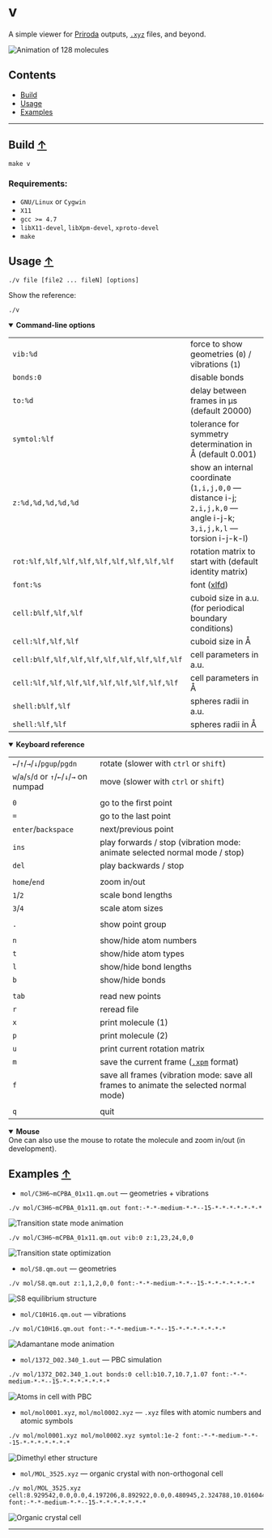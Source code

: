 # v

A simple viewer for
[Priroda](http://rad.chem.msu.ru/~laikov) outputs,
[`.xyz`](https://en.wikipedia.org/wiki/XYZ_file_format) files,
and beyond.

![Animation of 128 molecules](figures/intro.gif)

## Contents
* [Build](#build-)
* [Usage](#usage-)
* [Examples](#examples-)

---

## Build [↑](#contents)

```
make v
```

### Requirements:
* `GNU/Linux` or `Cygwin`
* `X11`
* `gcc >= 4.7`
* `libX11-devel`, `libXpm-devel`, `xproto-devel`
* `make`

## Usage [↑](#contents)
```
./v file [file2 ... fileN] [options]
```
Show the reference:
```
./v
```

<details open><summary><strong>Command-line options</strong></summary>

|                          |                                                               |
| ------------------------ | ------------------------------------------------------------- |
| `vib:%d`                 |     force to show geometries (`0`) / vibrations (`1`)         |
| `bonds:0`                |     disable bonds                                             |
| `to:%d`                  |     delay between frames in μs (default 20000)                |
| `symtol:%lf`             |     tolerance for symmetry determination in Å (default 0.001) |
| `z:%d,%d,%d,%d,%d`       |     show an internal coordinate (`1,i,j,0,0` — distance i-j; `2,i,j,k,0` — angle i-j-k; `3,i,j,k,l` — torsion i-j-k-l) |
| `rot:%lf,%lf,%lf,%lf,%lf,%lf,%lf,%lf,%lf`   | rotation matrix to start with (default identity matrix)  |
| `font:%s`                |     font ([xlfd](https://en.wikipedia.org/wiki/X_logical_font_description)) |
| `cell:b%lf,%lf,%lf`                         | cuboid size in a.u. (for periodical boundary conditions) |
| `cell:%lf,%lf,%lf`                          | cuboid size in Å                                         |
| `cell:b%lf,%lf,%lf,%lf,%lf,%lf,%lf,%lf,%lf` | cell parameters in a.u.                                  |
| `cell:%lf,%lf,%lf,%lf,%lf,%lf,%lf,%lf,%lf`  | cell parameters in Å                                     |
| `shell:b%lf,%lf`                            | spheres radii in a.u.                                    |
| `shell:%lf,%lf`                             | spheres radii in Å                                       |

</details>

<details open><summary><strong>Keyboard reference</strong></summary>

|                                |                                                           |
| ------------------------------ |---------------------------------------------------------- |
| `←`/`↑`/`→`/`↓`/`pgup`/`pgdn`  |  rotate (slower with `ctrl` or `shift`)
| `w`/`a`/`s`/`d` or `↑`/`←`/`↓`/`→` on numpad |  move   (slower with `ctrl` or `shift`)
|                                |
| `0`                            |  go to the first point
| `=`                            |  go to the last point
| `enter`/`backspace`            |  next/previous point
| `ins`                          |  play forwards  / stop (vibration mode: animate selected normal mode / stop)
| `del`                          |  play backwards / stop
|                                |
| `home`/`end`                   |  zoom in/out
| `1`/`2`                        |  scale bond lengths
| `3`/`4`                        |  scale atom sizes
|                                |
| `.`                            |  show point group
|                                |
| `n`                            |  show/hide atom numbers
| `t`                            |  show/hide atom types
| `l`                            |  show/hide bond lengths
| `b`                            |  show/hide bonds
|                                |
| `tab`                          |  read new points
| `r`                            |  reread file
| `x`                            |  print molecule (1)
| `p`                            |  print molecule (2)
| `u`                            |  print current rotation matrix
| `m`                            |  save the current frame ([`.xpm`](https://en.wikipedia.org/wiki/X_PixMap) format)
| `f`                            |  save all frames (vibration mode: save all frames to animate the selected normal mode)
|                                |
| `q`                            |  quit

</details>

<details open><summary><strong>Mouse</strong></summary>
One can also use the mouse to rotate the molecule and zoom in/out (in development).
</details>

## Examples [↑](#contents)
* `mol/C3H6~mCPBA_01x11.qm.out` — geometries + vibrations
```
./v mol/C3H6~mCPBA_01x11.qm.out font:-*-*-medium-*-*--15-*-*-*-*-*-*-*
```
![Transition state mode animation](figures/C3H6~mCPBA_01x11.qm.out.gif)
```
./v mol/C3H6~mCPBA_01x11.qm.out vib:0 z:1,23,24,0,0
```
![Transition state optimization](figures/C3H6~mCPBA_01x11.qm.out_03.gif)
* `mol/S8.qm.out`     — geometries
```
./v mol/S8.qm.out z:1,1,2,0,0 font:-*-*-medium-*-*--15-*-*-*-*-*-*-*
```
![S8 equilibrium structure](figures/S8.qm.out_69.gif)
* `mol/C10H16.qm.out` — vibrations
```
./v mol/C10H16.qm.out font:-*-*-medium-*-*--15-*-*-*-*-*-*-*
```
![Adamantane mode animation](figures/C10H16.qm.out.gif)
* `mol/1372_D02.340_1.out` — PBC simulation
```
./v mol/1372_D02.340_1.out bonds:0 cell:b10.7,10.7,1.07 font:-*-*-medium-*-*--15-*-*-*-*-*-*-*
```
![Atoms in cell with PBC](figures/1372_D02.340_1.out_1087.gif)
* `mol/mol0001.xyz`, `mol/mol0002.xyz` — `.xyz` files with atomic numbers and atomic symbols
```
./v mol/mol0001.xyz mol/mol0002.xyz symtol:1e-2 font:-*-*-medium-*-*--15-*-*-*-*-*-*-*
```
![Dimethyl ether structure](figures/mol0002.xyz_3.gif)

* `mol/MOL_3525.xyz` — organic crystal with non-orthogonal cell
```
./v mol/MOL_3525.xyz cell:8.929542,0.0,0.0,4.197206,8.892922,0.0,0.480945,2.324788,10.016044 font:-*-*-medium-*-*--15-*-*-*-*-*-*-*
```
![Organic crystal cell](figures/MOL_3525.xyz_1.gif)

---
